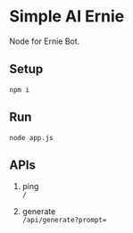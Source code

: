 
Simple AI Ernie
===============


Node for Ernie Bot.


Setup
-----

`npm i`  


Run
---

`node app.js`  


APIs
----

1. ping  
`/`  

2. generate  
`/api/generate?prompt=`  
